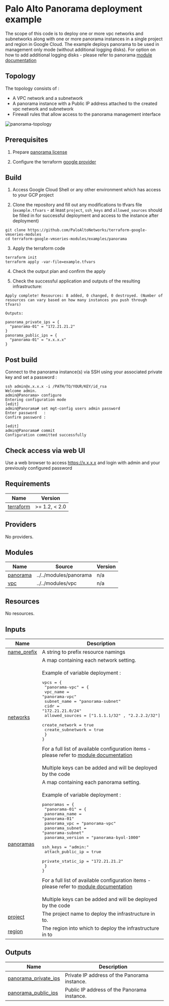 # Palo Alto Panorama deployment example

The scope of this code is to deploy one or more vpc networks and subnetworks along with one or more panorama instances in a single project and region in Google Cloud. The example deploys panorama to be used in management only mode (without additional logging disks). For option on how to add additional logging disks - please refer to panorama [module documentation](https://github.com/PaloAltoNetworks/terraform-google-vmseries-modules/tree/main/modules/panorama#inputs)


## Topology

The topology consists of :
 - A VPC network and a subnetwork
 - A panorama instance with a Public IP address attached to the created vpc network and subnetwork
 - Firewall rules that allow access to the panorama management interface

![panorama-topology](https://user-images.githubusercontent.com/43091730/230029801-3acea62e-aa3d-46f3-b638-6b09bf5ef35e.png)

## Prerequisites

1. Prepare [panorama license](https://support.paloaltonetworks.com/)

2. Configure the terraform [google provider](https://registry.terraform.io/providers/hashicorp/google/latest/docs/guides/getting_started#configuring-the-provider)

## Build

1. Access Google Cloud Shell or any other environment which has access to your GCP project

2. Clone the repository and fill out any modifications to tfvars file (`example.tfvars` - at least `project`, `ssh_keys` and `allowed_sources` should be filled in for successful deployment and access to the instance after deployment)

```
git clone https://github.com/PaloAltoNetworks/terraform-google-vmseries-modules
cd terraform-google-vmseries-modules/examples/panorama
```

3. Apply the terraform code

```
terraform init
terraform apply -var-file=example.tfvars
```

4. Check the output plan and confirm the apply

5. Check the successful application and outputs of the resulting infrastructure:

```
Apply complete! Resources: 8 added, 0 changed, 0 destroyed. (Number of resources can vary based on how many instances you push through tfvars)

Outputs:

panorama_private_ips = {
  "panorama-01" = "172.21.21.2"
}
panorama_public_ips = {
  "panorama-01" = "x.x.x.x"
}
```


## Post build

Connect to the panorama instance(s) via SSH using your associated private key and set a password :

```
ssh admin@x.x.x.x -i /PATH/TO/YOUR/KEY/id_rsa
Welcome admin.
admin@Panorama> configure
Entering configuration mode
[edit]                                                                                                                                                                                  
admin@Panorama# set mgt-config users admin password
Enter password   : 
Confirm password : 

[edit]                                                                                                                                                                                  
admin@Panorama# commit
Configuration committed successfully
```

## Check access via web UI

Use a web browser to access https://x.x.x.x and login with admin and your previously configured password

<!-- BEGINNING OF PRE-COMMIT-TERRAFORM DOCS HOOK -->
## Requirements

| Name | Version |
|------|---------|
| <a name="requirement_terraform"></a> [terraform](#requirement\_terraform) | >= 1.2, < 2.0 |

## Providers

No providers.

## Modules

| Name | Source | Version |
|------|--------|---------|
| <a name="module_panorama"></a> [panorama](#module\_panorama) | ../../modules/panorama | n/a |
| <a name="module_vpc"></a> [vpc](#module\_vpc) | ../../modules/vpc | n/a |

## Resources

No resources.

## Inputs

| Name | Description | Type | Default | Required |
|------|-------------|------|---------|:--------:|
| <a name="input_name_prefix"></a> [name\_prefix](#input\_name\_prefix) | A string to prefix resource namings | `string` | `""` | no |
| <a name="input_networks"></a> [networks](#input\_networks) | A map containing each network setting.<br><br>Example of variable deployment :<pre>vpcs = {<br>  "panorama-vpc" = {<br>    vpc_name          = "panorama-vpc"<br>    subnet_name       = "panorama-subnet"<br>    cidr              = "172.21.21.0/24"<br>    allowed_sources   = ["1.1.1.1/32" , "2.2.2.2/32"]<br>    create_network    = true<br>    create_subnetwork = true<br>  }<br>}</pre>For a full list of available configuration items - please refer to [module documentation](https://github.com/PaloAltoNetworks/terraform-google-vmseries-modules/tree/main/modules/vpc#input_networks)<br><br>Multiple keys can be added and will be deployed by the code | `any` | n/a | yes |
| <a name="input_panoramas"></a> [panoramas](#input\_panoramas) | A map containing each panorama setting.<br><br>Example of variable deployment :<pre>panoramas = {<br>  "panorama-01" = {<br>    panorama_name     = "panorama-01"<br>    panorama_vpc      = "panorama-vpc"<br>    panorama_subnet   = "panorama-subnet"<br>    panorama_version  = "panorama-byol-1000"<br>    ssh_keys          = "admin:<PUBLIC-KEY>"<br>    attach_public_ip  = true<br>    private_static_ip = "172.21.21.2"<br>  }<br>}</pre>For a full list of available configuration items - please refer to [module documentation](https://github.com/PaloAltoNetworks/terraform-google-vmseries-modules/tree/main/modules/panorama#inputs)<br><br>Multiple keys can be added and will be deployed by the code | `any` | n/a | yes |
| <a name="input_project"></a> [project](#input\_project) | The project name to deploy the infrastructure in to. | `string` | `null` | no |
| <a name="input_region"></a> [region](#input\_region) | The region into which to deploy the infrastructure in to | `string` | `"us-central1"` | no |

## Outputs

| Name | Description |
|------|-------------|
| <a name="output_panorama_private_ips"></a> [panorama\_private\_ips](#output\_panorama\_private\_ips) | Private IP address of the Panorama instance. |
| <a name="output_panorama_public_ips"></a> [panorama\_public\_ips](#output\_panorama\_public\_ips) | Public IP address of the Panorama instance. |
<!-- END OF PRE-COMMIT-TERRAFORM DOCS HOOK -->
